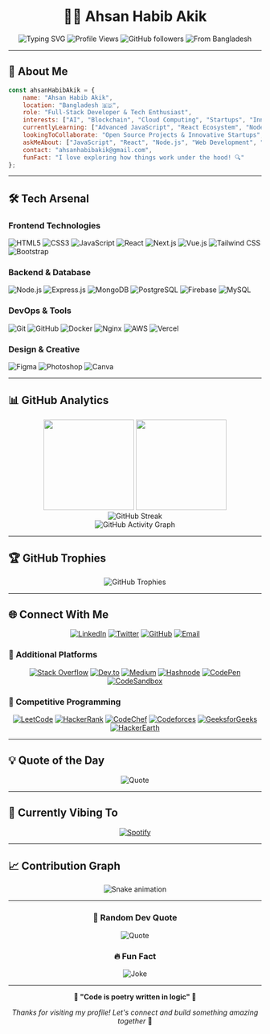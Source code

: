 <div align="center">
  
# 👨‍💻 Ahsan Habib Akik

<img src="https://readme-typing-svg.herokuapp.com?font=Fira+Code&pause=1000&color=00D9FF&center=true&vCenter=true&width=435&lines=As-salaamu+Alaykum!+%F0%9F%91%8B;Full-Stack+Developer;Tech+Enthusiast;Blockchain+Explorer;AI+%26+Cloud+Learner" alt="Typing SVG" />

<img src="https://komarev.com/ghpvc/?username=syedmirhabib&label=Profile%20views&color=0088cc&style=flat-square" alt="Profile Views" />
<img src="https://img.shields.io/github/followers/ahsanhabibakik?label=Followers&style=flat-square&color=0088cc&logo=github" alt="GitHub followers" />
<img src="https://img.shields.io/badge/From-Bangladesh-green?style=flat-square&logo=openmoji&logoColor=green" alt="From Bangladesh" />

</div>

---

## 🚀 About Me

```javascript
const ahsanHabibAkik = {
    name: "Ahsan Habib Akik",
    location: "Bangladesh 🇧🇩",
    role: "Full-Stack Developer & Tech Enthusiast",
    interests: ["AI", "Blockchain", "Cloud Computing", "Startups", "Innovation"],
    currentlyLearning: ["Advanced JavaScript", "React Ecosystem", "Node.js", "Cloud Technologies"],
    lookingToCollaborate: "Open Source Projects & Innovative Startups",
    askMeAbout: ["JavaScript", "React", "Node.js", "Web Development", "Blockchain"],
    contact: "ahsanhabibakik@gmail.com",
    funFact: "I love exploring how things work under the hood! 🔍"
};
```

---

## 🛠️ Tech Arsenal

### Frontend Technologies
<div align="left">
  <img src="https://img.shields.io/badge/HTML5-E34F26?style=for-the-badge&logo=html5&logoColor=white" alt="HTML5"/>
  <img src="https://img.shields.io/badge/CSS3-1572B6?style=for-the-badge&logo=css3&logoColor=white" alt="CSS3"/>
  <img src="https://img.shields.io/badge/JavaScript-F7DF1E?style=for-the-badge&logo=javascript&logoColor=black" alt="JavaScript"/>
  <img src="https://img.shields.io/badge/React-20232A?style=for-the-badge&logo=react&logoColor=61DAFB" alt="React"/>
  <img src="https://img.shields.io/badge/Next.js-000000?style=for-the-badge&logo=nextdotjs&logoColor=white" alt="Next.js"/>
  <img src="https://img.shields.io/badge/Vue.js-35495E?style=for-the-badge&logo=vue.js&logoColor=4FC08D" alt="Vue.js"/>
  <img src="https://img.shields.io/badge/Tailwind_CSS-38B2AC?style=for-the-badge&logo=tailwind-css&logoColor=white" alt="Tailwind CSS"/>
  <img src="https://img.shields.io/badge/Bootstrap-563D7C?style=for-the-badge&logo=bootstrap&logoColor=white" alt="Bootstrap"/>
</div>

### Backend & Database
<div align="left">
  <img src="https://img.shields.io/badge/Node.js-43853D?style=for-the-badge&logo=node.js&logoColor=white" alt="Node.js"/>
  <img src="https://img.shields.io/badge/Express.js-404D59?style=for-the-badge&logo=express&logoColor=white" alt="Express.js"/>
  <img src="https://img.shields.io/badge/MongoDB-4EA94B?style=for-the-badge&logo=mongodb&logoColor=white" alt="MongoDB"/>
  <img src="https://img.shields.io/badge/PostgreSQL-316192?style=for-the-badge&logo=postgresql&logoColor=white" alt="PostgreSQL"/>
  <img src="https://img.shields.io/badge/Firebase-039BE5?style=for-the-badge&logo=Firebase&logoColor=white" alt="Firebase"/>
  <img src="https://img.shields.io/badge/MySQL-00000F?style=for-the-badge&logo=mysql&logoColor=white" alt="MySQL"/>
</div>

### DevOps & Tools
<div align="left">
  <img src="https://img.shields.io/badge/Git-F05032?style=for-the-badge&logo=git&logoColor=white" alt="Git"/>
  <img src="https://img.shields.io/badge/GitHub-100000?style=for-the-badge&logo=github&logoColor=white" alt="GitHub"/>
  <img src="https://img.shields.io/badge/Docker-2496ED?style=for-the-badge&logo=docker&logoColor=white" alt="Docker"/>
  <img src="https://img.shields.io/badge/Nginx-009639?style=for-the-badge&logo=nginx&logoColor=white" alt="Nginx"/>
  <img src="https://img.shields.io/badge/AWS-232F3E?style=for-the-badge&logo=amazon-aws&logoColor=white" alt="AWS"/>
  <img src="https://img.shields.io/badge/Vercel-000000?style=for-the-badge&logo=vercel&logoColor=white" alt="Vercel"/>
</div>

### Design & Creative
<div align="left">
  <img src="https://img.shields.io/badge/Figma-F24E1E?style=for-the-badge&logo=figma&logoColor=white" alt="Figma"/>
  <img src="https://img.shields.io/badge/Adobe%20Photoshop-31A8FF?style=for-the-badge&logo=Adobe%20Photoshop&logoColor=black" alt="Photoshop"/>
  <img src="https://img.shields.io/badge/Canva-%2300C4CC.svg?&style=for-the-badge&logo=Canva&logoColor=white" alt="Canva"/>
</div>

---

## 📊 GitHub Analytics

<div align="center">
  <img height="180em" src="https://github-readme-stats-eight-theta.vercel.app/api?username=ahsanhabibakik&show_icons=true&theme=algolia&include_all_commits=true&count_private=true"/>
  <img height="180em" src="https://github-readme-stats-eight-theta.vercel.app/api/top-langs/?username=ahsanhabibakik&layout=compact&langs_count=8&theme=algolia"/>
</div>

<div align="center">
  <img src="https://github-readme-streak-stats.herokuapp.com/?user=ahsanhabibakik&theme=algolia&hide_border=false" alt="GitHub Streak"/>
</div>

<div align="center">
  <img src="https://github-readme-activity-graph.vercel.app/graph?username=ahsanhabibakik&theme=react-dark&bg_color=20232a&hide_border=true" alt="GitHub Activity Graph"/>
</div>

---

## 🏆 GitHub Trophies

<div align="center">
  <img src="https://github-profile-trophy.vercel.app/?username=ahsanhabibakik&theme=algolia&no-frame=false&no-bg=false&margin-w=4" alt="GitHub Trophies"/>
</div>

---

## 🌐 Connect With Me

<div align="center">
  
[![LinkedIn](https://img.shields.io/badge/LinkedIn-0077B5?style=for-the-badge&logo=linkedin&logoColor=white)](https://linkedin.com/in/ahsanhabibakik)
[![Twitter](https://img.shields.io/badge/Twitter-1DA1F2?style=for-the-badge&logo=twitter&logoColor=white)](https://twitter.com/ahsanhabibakik)
[![GitHub](https://img.shields.io/badge/GitHub-100000?style=for-the-badge&logo=github&logoColor=white)](https://github.com/ahsanhabibakik)
[![Email](https://img.shields.io/badge/Email-D14836?style=for-the-badge&logo=gmail&logoColor=white)](mailto:ahsanhabibakik@gmail.com)

</div>

### 🔗 Additional Platforms

<div align="center">
  
[![Stack Overflow](https://img.shields.io/badge/-Stackoverflow-FE7A16?style=flat-square&logo=stack-overflow&logoColor=white)](https://stackoverflow.com/users/19210438/ahsan-habib-akik)
[![Dev.to](https://img.shields.io/badge/dev.to-0A0A0A?style=flat-square&logo=dev.to&logoColor=white)](https://dev.to/ahsanhabibakik)
[![Medium](https://img.shields.io/badge/Medium-12100E?style=flat-square&logo=medium&logoColor=white)](https://medium.com/@ahsanhabibakik)
[![Hashnode](https://img.shields.io/badge/Hashnode-2962FF?style=flat-square&logo=hashnode&logoColor=white)](https://ahsanhabibakik.hashnode.dev/)
[![CodePen](https://img.shields.io/badge/Codepen-000000?style=flat-square&logo=codepen&logoColor=white)](https://codepen.io/ahsanhabibakik)
[![CodeSandbox](https://img.shields.io/badge/Codesandbox-040404?style=flat-square&logo=codesandbox&logoColor=DBDBDB)](https://codesandbox.com/ahsanhabibakik)

</div>

### 🎯 Competitive Programming

<div align="center">
  
[![LeetCode](https://img.shields.io/badge/LeetCode-000000?style=flat-square&logo=LeetCode&logoColor=#d16c06)](https://www.leetcode.com/ahsanhabibakik)
[![HackerRank](https://img.shields.io/badge/-Hackerrank-2EC866?style=flat-square&logo=HackerRank&logoColor=white)](https://www.hackerrank.com/ahsanhabibakik)
[![CodeChef](https://img.shields.io/badge/CodeChef-%23964B00.svg?style=flat-square&logo=CodeChef&logoColor=white)](https://www.codechef.com/users/ahsanhabibakik)
[![Codeforces](https://img.shields.io/badge/Codeforces-445f9d?style=flat-square&logo=Codeforces&logoColor=white)](https://codeforces.com/profile/ahsanhabibakik)
[![GeeksforGeeks](https://img.shields.io/badge/GeeksforGeeks-gray?style=flat-square&logo=geeksforgeeks&logoColor=35914c)](https://auth.geeksforgeeks.org/user/ahsanhabibakik)
[![HackerEarth](https://img.shields.io/badge/HackerEarth-%232C3454.svg?&style=flat-square&logo=HackerEarth&logoColor=Blue)](https://www.hackerearth.com/@ahsanhabibakik)

</div>

---

## 💡 Quote of the Day

<div align="center">
  
![Quote](https://quotes-github-readme.vercel.app/api?type=horizontal&theme=algolia)

</div>

---

## 🎵 Currently Vibing To

<div align="center">
  
[![Spotify](https://spotify-recently-played-readme.vercel.app/api?user=ahsanhabibakik&count=3&unique=true)](https://open.spotify.com/user/ahsanhabibakik)

</div>

---

## 📈 Contribution Graph

<div align="center">
  
![Snake animation](https://github.com/ahsanhabibakik/ahsanhabibakik/blob/output/github-contribution-grid-snake.svg)

</div>

---

<div align="center">
  
### 💭 Random Dev Quote
![Quote](https://quotes-github-readme.vercel.app/api?type=horizontal&theme=radical)

### 🔥 Fun Fact
![Joke](https://readme-jokes.vercel.app/api?hideBorder&theme=algolia)

</div>

---

<div align="center">
  
**🌟 "Code is poetry written in logic" 🌟**

*Thanks for visiting my profile! Let's connect and build something amazing together* 🚀

</div>

<!-- Proudly created with ❤️ for the dev community -->
